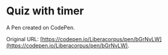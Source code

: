 # Quiz with timer

A Pen created on CodePen.

Original URL: [https://codepen.io/Liberacorpus/pen/bGrNvLW](https://codepen.io/Liberacorpus/pen/bGrNvLW).

